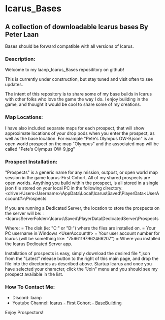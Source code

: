 # Icarus_Bases
A collection of downloadable Icarus bases
By Peter Laan
----------------------------------------------------------------------
Bases should be forward compatible with all versions of Icarus.

### Description:
Welcome to my laanp_Icarus_Bases reposititory on github!

This is currently under construction, but stay tuned and visit often to see updates.

The intent of this repository is to share some of my base builds in Icarus with other folks who love the game the way I do.
I enjoy building in the game, and thought it would be cool to share some of my creations.


### Map Locations: 
I have also included separate maps for each prospect, that will show approximate locations of your drop pods when you enter the prospect, as well as the base location.
For example "Pete's Olympus OW-9.json" is an open world prospect on the map "Olympus" and the associated map will be called "Pete's Olympus OW-9.jpg"

### Prospect Installation: 
"Prospects" is a generic name for any mission, outpost, or open world map session in the game Icarus-First Cohort.  All of my shared prospects are open worlds. 
Anything you build within the prospect, is all stored in a single json file stored on your local PC in the following directory:  
\<drive\>\Users\<Username\>\AppData\Local\Icarus\Saved\PlayerData\<UserAccount#\>\Prospects

If you are running a Dedicated Server, the location to store the prospects on the server will be:
<drive>:\<IcarusServerFolder>\Icarus\Saved\PlayerData\DedicatedServer\Prospects

Where:
  <drive> = The disk (ie: "C:" or "D:") where the files are installed on.
  <Username> = Your PC username in Windows
  <UserAccount#> = Your user account number for Icarus (will be something like: "75661197962466207")
  <IcarusServerFolder> = Where you installed the Icarus Dedicated Server app.
  
Installation of prospects is easy, simply download the desired file *.json from the "Latest" release button to the right of this main page, and drop the file into the directories as described above.
Startup Icarus and once you have selected your character, click the "Join" menu and you should see my prospect available in the list.

### How To Contact Me:

- Discord: laanp
- Youtube Channel: [Icarus - First Cohort - BaseBuilding](https://www.youtube.com/channel/UCQWq0BjD4mnUkAZgRwwigNQ) 

Enjoy Prospectors!











